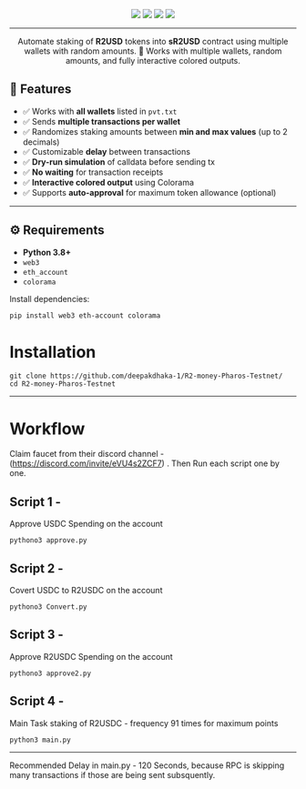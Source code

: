 
<p align="center">
  <img src="https://img.shields.io/badge/Python-3.8%2B-blue"/>
  <img src="https://img.shields.io/badge/Web3.js%2FPython-✅-green"/>
  <img src="https://img.shields.io/badge/Dependencies-Installed-yellow"/>
  <img src="https://img.shields.io/badge/Last_Update-August%2029%2C%202025-blueviolet"/>
</p>

--- 

<p align="center">
  Automate staking of <b>R2USD</b> tokens into <b>sR2USD</b> contract using multiple wallets with random amounts.  
  🚀 Works with multiple wallets, random amounts, and fully interactive colored outputs.
</p>


## 📌 Features

- ✅ Works with **all wallets** listed in `pvt.txt`  
- ✅ Sends **multiple transactions per wallet**  
- ✅ Randomizes staking amounts between **min and max values** (up to 2 decimals)  
- ✅ Customizable **delay** between transactions  
- ✅ **Dry-run simulation** of calldata before sending tx  
- ✅ **No waiting** for transaction receipts  
- ✅ **Interactive colored output** using Colorama  
- ✅ Supports **auto-approval** for maximum token allowance (optional)  

---

## ⚙️ Requirements

- **Python 3.8+**  
- `web3`  
- `eth_account`  
- `colorama`  

Install dependencies:

```bash
pip install web3 eth-account colorama
```
# Installation
```
git clone https://github.com/deepakdhaka-1/R2-money-Pharos-Testnet/
cd R2-money-Pharos-Testnet
```
---

# Workflow 
Claim faucet from their discord channel - (https://discord.com/invite/eVU4s2ZCF7)
. Then Run each script one by one. 

## Script 1 - 
Approve USDC Spending on the account 
```
pythono3 approve.py 
```
## Script 2 - 
Covert USDC to R2USDC on the account 
``` 
pythono3 Convert.py
```
## Script 3 - 
Approve R2USDC Spending on the account 
```
pythono3 approve2.py 
```
## Script 4 - 
Main Task staking of R2USDC - frequency 91 times for maximum points 
```
python3 main.py
```
--- 
Recommended Delay in main.py - 120 Seconds, because RPC is skipping many transactions if those are being sent subsquently. 
